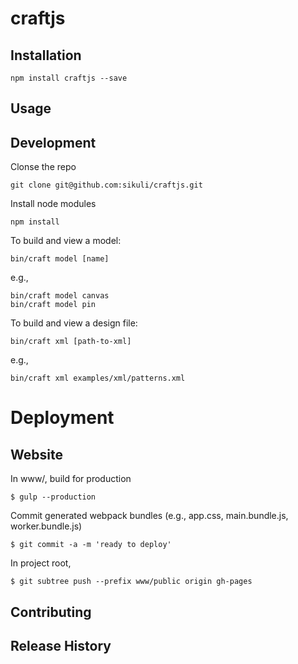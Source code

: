 craftjs
=======

## Installation

	npm install craftjs --save

## Usage


## Development

Clonse the repo

	git clone git@github.com:sikuli/craftjs.git

Install node modules

	npm install

To build and view a model:

	bin/craft model [name]

e.g.,

	bin/craft model canvas
	bin/craft model pin

To build and view a design file:

	bin/craft xml [path-to-xml]

e.g.,

	bin/craft xml examples/xml/patterns.xml


# Deployment 

## Website

In www/, build for production

	$ gulp --production

Commit generated webpack bundles (e.g., app.css, main.bundle.js, worker.bundle.js)

	$ git commit -a -m 'ready to deploy'

In project root,  	

	$ git subtree push --prefix www/public origin gh-pages


## Contributing


## Release History